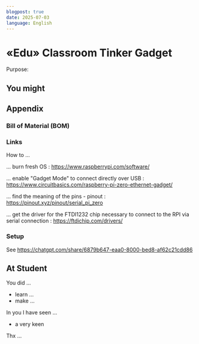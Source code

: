```yaml
---
blogpost: true
date: 2025-07-03
language: English
---
```


# «Edu» Classroom Tinker Gadget

Purpose:

## You might

## Appendix

### Bill of Material (BOM)

### Links

How to ...

... burn fresh OS
:   <https://www.raspberrypi.com/software/>

... enable "Gadget Mode" to connect directly over USB
:   <https://www.circuitbasics.com/raspberry-pi-zero-ethernet-gadget/>

... find the meaning of the pins - pinout
:   <https://pinout.xyz/pinout/serial_pi_zero>

... get the driver for the  FTDI1232 chip necessary to connect to the RPI via serial connection
:    <https://ftdichip.com/drivers/>

### Setup

See https://chatgpt.com/share/6879b647-eaa0-8000-bed8-af62c21cdd86

## At Student


You did ...

- learn ...
- make ...


In you I have seen ...

- a very keen

Thx ...
